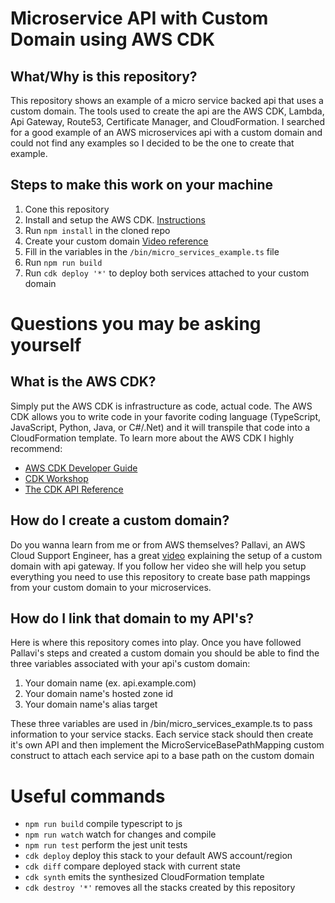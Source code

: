 # Microservice API with Custom Domain using AWS CDK

## What/Why is this repository?
This repository shows an example of a micro service backed api that uses a custom domain. The tools used to create the api are the AWS CDK, Lambda, Api Gateway, Route53, Certificate Manager, and CloudFormation. I searched for a good example of an AWS microservices api with a custom domain and could not find any examples so I decided to be the one to create that example.

## Steps to make this work on your machine
1. Cone this repository
2. Install and setup the AWS CDK. [Instructions](https://docs.aws.amazon.com/cdk/latest/guide/getting_started.html)
3. Run `npm install` in the cloned repo
4. Create your custom domain [Video reference](https://www.youtube.com/watch?v=gd-Qa-HQHMs)
5. Fill in the variables in the `/bin/micro_services_example.ts` file
6. Run `npm run build`
7. Run `cdk deploy '*'` to deploy both services attached to your custom domain

# Questions you may be asking yourself
## What is the AWS CDK?
Simply put the AWS CDK is infrastructure as code, actual code. The AWS CDK allows you to write code in your favorite coding language (TypeScript, JavaScript, Python, Java, or C#/.Net) and it will transpile that code into a CloudFormation template. To learn more about the AWS CDK I highly recommend:
 * [AWS CDK Developer Guide](https://docs.aws.amazon.com/cdk/latest/guide/home.html)
 * [CDK Workshop](https://cdkworkshop.com/)
 * [The CDK API Reference](https://docs.aws.amazon.com/cdk/api/latest/docs/aws-construct-library.html)

## How do I create a custom domain?
Do you wanna learn from me or from AWS themselves? Pallavi, an AWS Cloud Support Engineer, has a great [video](https://www.youtube.com/watch?v=gd-Qa-HQHMs) explaining the setup of a custom domain with api gateway. If you follow her video she will help you setup everything you need to use this repository to create base path mappings from your custom domain to your microservices.

## How do I link that domain to my API's?
Here is where this repository comes into play. Once you have followed Pallavi's steps and   created a custom domain you should be able to find the three variables associated with your api's custom domain:
1. Your domain name (ex. api.example.com)
2. Your domain name's hosted zone id
3. Your domain name's alias target

These three variables are used in /bin/micro_services_example.ts to pass information to your service stacks. Each service stack should then create it's own API and then implement the MicroServiceBasePathMapping custom construct to attach each service api to a base path on the custom domain

# Useful commands

 * `npm run build`   compile typescript to js
 * `npm run watch`   watch for changes and compile
 * `npm run test`    perform the jest unit tests
 * `cdk deploy`      deploy this stack to your default AWS account/region
 * `cdk diff`        compare deployed stack with current state
 * `cdk synth`       emits the synthesized CloudFormation template
 * `cdk destroy '*'` removes all the stacks created by this repository
